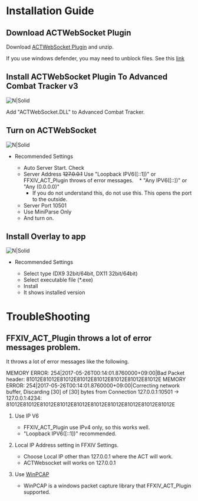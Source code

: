 # Installation Guide

## Download ACTWebSocket Plugin

Download [ACTWebSocket Plugin](https://github.com/ZCube/ACTWebSocket/releases) and unzip. 

If you use windows defender, you may need to unblock files. See this [link](https://blogs.msdn.microsoft.com/delay/p/unblockingdownloadedfile/)


## Install ACTWebSocket Plugin To Advanced Combat Tracker v3

![N|Solid](https://raw.githubusercontent.com/ZCube/ACTWebSocketOverlay/master/docs/Installation/0.png)

Add "ACTWebSocket.DLL" to Advanced Combat Tracker.

## Turn on ACTWebSocket

![N|Solid](https://raw.githubusercontent.com/ZCube/ACTWebSocketOverlay/master/docs/Installation/2.png)

* Recommended Settings

    * Auto Server Start. Check
    * Server Address ~~127.0.0.1~~ Use "Loopback IPV6([::1])" or FFXIV_ACT_Plugin throws of error messages.
    * "Any IPV6([::])" or "Any (0.0.0.0)"
        * If you do not understand this, do not use this. This opens the port to the outside.
    * Server Port 10501
    * Use MiniParse Only
    * And turn on.

## Install Overlay to app

![N|Solid](https://raw.githubusercontent.com/ZCube/ACTWebSocketOverlay/master/docs/Installation/3.png)

* Recommended Settings

    * Select type (DX9 32bit/64bit, DX11 32bit/64bit)
    * Select executable file (*.exe)
    * Install
    * It shows installed version
    
# TroubleShooting

## FFXIV_ACT_Plugin throws a lot of error messages problem.

It throws a lot of error messages like the following.

MEMORY ERROR: 254|2017-05-26T00:14:01.8760000+09:00|Bad Packet header: 81012E81012E81012E81012E81012E81012E81012E81012E
MEMORY ERROR: 254|2017-05-26T00:14:01.8760000+09:00|Correcting network buffer, Discarding [30] of [30] bytes from Connection 127.0.0.1:10501 -> 127.0.0.1:4234: 81012E81012E81012E81012E81012E81012E81012E81012E81012E81012E

1. Use IP V6
    * FFXIV_ACT_Plugin use IPv4 only, so this works well.
    * "Loopback IPV6([::1])" recommended.

2. Local IP Address setting in FFXIV Settings. 

    * Choose Local IP other than 127.0.0.1 where the ACT will work.
    * ACTWebsocket will works on 127.0.0.1

3. Use [WinPCAP](https://www.winpcap.org/)

    * WinPCAP is a windows packet capture library that FFXIV_ACT_Plugin supported.
